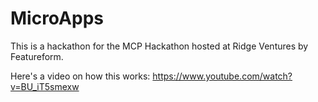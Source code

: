 # MicroApps

This is a hackathon for the MCP Hackathon hosted at Ridge Ventures by Featureform.

Here's a video on how this works: https://www.youtube.com/watch?v=BU_iT5smexw
